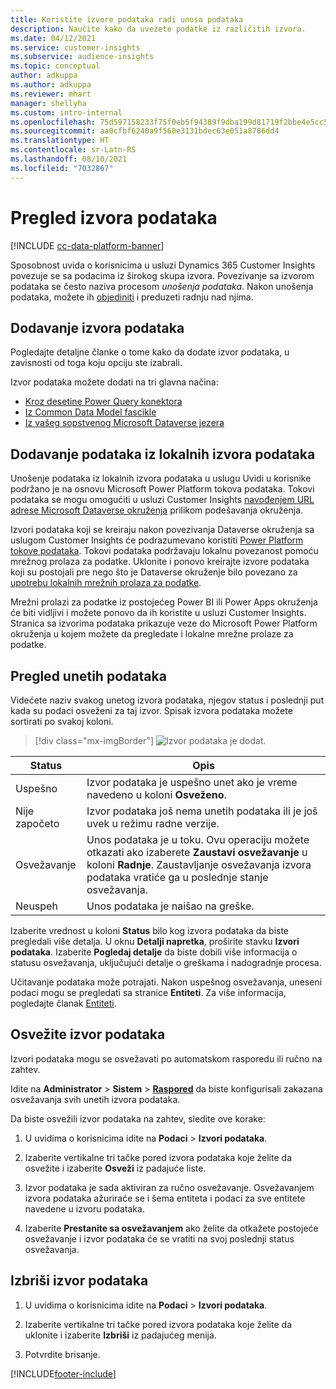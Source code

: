 ```yaml
---
title: Koristite izvore podataka radi unosa podataka
description: Naučite kako da uvezete podatke iz različitih izvora.
ms.date: 04/12/2021
ms.service: customer-insights
ms.subservice: audience-insights
ms.topic: conceptual
author: adkuppa
ms.author: adkuppa
ms.reviewer: mhart
manager: shellyha
ms.custom: intro-internal
ms.openlocfilehash: 75d597158233f75f0eb5f94389f9dba199d81719f2bbe4e5cc58d2a3afc7dcf8
ms.sourcegitcommit: aa0cfbf6240a9f560e3131bdec63e051a8786dd4
ms.translationtype: HT
ms.contentlocale: sr-Latn-RS
ms.lasthandoff: 08/10/2021
ms.locfileid: "7032867"
---
```

# <a name="data-sources-overview"></a>Pregled izvora podataka

[!INCLUDE [cc-data-platform-banner](../includes/cc-data-platform-banner.md)]

Sposobnost uvida o korisnicima u usluzi Dynamics 365 Customer Insights povezuje se sa podacima iz širokog skupa izvora. Povezivanje sa izvorom podataka se često naziva procesom *unošenja podataka*. Nakon unošenja podataka, možete ih [objediniti](data-unification.md) i preduzeti radnju nad njima.

## <a name="add-a-data-source"></a>Dodavanje izvora podataka

Pogledajte detaljne članke o tome kako da dodate izvor podataka, u zavisnosti od toga koju opciju ste izabrali.

Izvor podataka možete dodati na tri glavna načina:

- [Kroz desetine Power Query konektora](connect-power-query.md)
- [Iz Common Data Model fascikle](connect-common-data-model.md)
- [Iz vašeg sopstvenog Microsoft Dataverse jezera](connect-dataverse-managed-lake.md)

## <a name="add-data-from-on-premises-data-sources"></a>Dodavanje podataka iz lokalnih izvora podataka

Unošenje podataka iz lokalnih izvora podataka u uslugu Uvidi u korisnike podržano je na osnovu Microsoft Power Platform tokova podataka. Tokovi podataka se mogu omogućiti u usluzi Customer Insights [navođenjem URL adrese Microsoft Dataverse okruženja](get-started-paid.md) prilikom podešavanja okruženja.

Izvori podataka koji se kreiraju nakon povezivanja Dataverse okruženja sa uslugom Customer Insights će podrazumevano koristiti [Power Platform tokove podataka](/power-query/dataflows/overview-dataflows-across-power-platform-dynamics-365). Tokovi podataka podržavaju lokalnu povezanost pomoću mrežnog prolaza za podatke. Uklonite i ponovo kreirajte izvore podataka koji su postojali pre nego što je Dataverse okruženje bilo povezano za [upotrebu lokalnih mrežnih prolaza za podatke](/data-integration/gateway/service-gateway-app).

Mrežni prolazi za podatke iz postojećeg Power BI ili Power Apps okruženja će biti vidljivi i možete ponovo da ih koristite u usluzi Customer Insights. Stranica sa izvorima podataka prikazuje veze do Microsoft Power Platform okruženja u kojem možete da pregledate i lokalne mrežne prolaze za podatke.

## <a name="review-ingested-data"></a>Pregled unetih podataka

Videćete naziv svakog unetog izvora podataka, njegov status i poslednji put kada su podaci osveženi za taj izvor. Spisak izvora podataka možete sortirati po svakoj koloni.

> [!div class="mx-imgBorder"]
> ![Izvor podataka je dodat.](media/configure-data-datasource-added.png "Izvor podataka je dodat")

|Status  |Opis  |
|---------|---------|
|Uspešno   |Izvor podataka je uspešno unet ako je vreme navedeno u koloni **Osveženo**.
|Nije započeto   |Izvor podataka još nema unetih podataka ili je još uvek u režimu radne verzije.         |
|Osvežavanje    |Unos podataka je u toku. Ovu operaciju možete otkazati ako izaberete **Zaustavi osvežavanje** u koloni **Radnje**. Zaustavljanje osvežavanja izvora podataka vratiće ga u poslednje stanje osvežavanja.       |
|Neuspeh     |Unos podataka je naišao na greške.         |

Izaberite vrednost u koloni **Status** bilo kog izvora podataka da biste pregledali više detalja. U oknu **Detalji napretka**, proširite stavku **Izvori podataka**. Izaberite **Pogledaj detalje** da biste dobili više informacija o statusu osvežavanja, uključujući detalje o greškama i nadogradnje procesa.

Učitavanje podataka može potrajati. Nakon uspešnog osvežavanja, uneseni podaci mogu se pregledati sa stranice **Entiteti**. Za više informacija, pogledajte članak [Entiteti](entities.md).

## <a name="refresh-a-data-source"></a>Osvežite izvor podataka

Izvori podataka mogu se osvežavati po automatskom rasporedu ili ručno na zahtev. 

Idite na **Administrator** > **Sistem** > [**Raspored**](system.md#schedule-tab) da biste konfigurisali zakazana osvežavanja svih unetih izvora podataka.

Da biste osvežili izvor podataka na zahtev, sledite ove korake:

1. U uvidima o korisnicima idite na **Podaci** > **Izvori podataka**.

2. Izaberite vertikalne tri tačke pored izvora podataka koje želite da osvežite i izaberite **Osveži** iz padajuće liste.

3. Izvor podataka je sada aktiviran za ručno osvežavanje. Osvežavanjem izvora podataka ažuriraće se i šema entiteta i podaci za sve entitete navedene u izvoru podataka.

4. Izaberite **Prestanite sa osvežavanjem** ako želite da otkažete postojeće osvežavanje i izvor podataka će se vratiti na svoj poslednji status osvežavanja.

## <a name="delete-a-data-source"></a>Izbriši izvor podataka

1. U uvidima o korisnicima idite na **Podaci** > **Izvori podataka**.

2. Izaberite vertikalne tri tačke pored izvora podataka koje želite da uklonite i izaberite **Izbriši** iz padajućeg menija.

3. Potvrdite brisanje.


[!INCLUDE[footer-include](../includes/footer-banner.md)]
